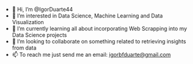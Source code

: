 - 👋 Hi, I’m @IgorDuarte44
- 👀 I’m interested in Data Science, Machine Learning and Data Visualization
- 🌱 I’m currently learning all about incorporating Web Scrapping into my Data Science projects
- 💞️ I’m looking to collaborate on something related to retrieving insights from data
- 📫 To reach me just send me an email: igorbfduarte@gmail.com

<!---
IgorDuarte44/IgorDuarte44 is a ✨ special ✨ repository because its `README.md` (this file) appears on your GitHub profile.
You can click the Preview link to take a look at your changes.
--->

